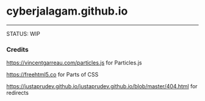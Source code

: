 # cyberjalagam.github.io
---
STATUS: WIP

### Credits
https://vincentgarreau.com/particles.js for Particles.js

https://freehtml5.co for Parts of CSS

https://justaprudev.github.io/justaprudev.github.io/blob/master/404.html for redirects
